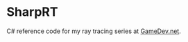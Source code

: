 SharpRT
=======

C# reference code for my ray tracing series at [GameDev.net](http://www.gamedev.net/blog/2031-ray-tracing-devlog/).
